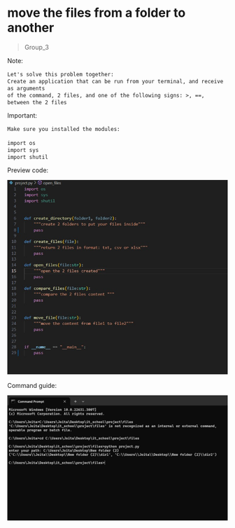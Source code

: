# move the files from a folder to another

> Group_3

Note:
```
Let's solve this problem together:
Create an application that can be run from your terminal, and receive as arguments
of the command, 2 files, and one of the following signs: >, ==, between the 2 files
```

Important:
```
Make sure you installed the modules:

import os
import sys
import shutil

```

Preview code:

![text if image cannot be loaded](/images/preview_code.jpg)

Command guide:

![text if image cannot be loaded](/images/cmd_run.jpg)